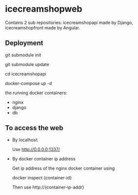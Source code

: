 # icecreamshopweb

Contains 2 sub repositories: icecreamshopapi made by Django, icecreamshopfront made by Angular.

## Deployment

git submodule init

git submodule update

cd icecreamshopapi

docker-compose up -d

the running docker containers:
- nginx
- django
- db

## To access the web

- By localhost:

  Use http://0.0.0.0:1337/

- By docker container ip address

  Get ip address of the nginx docker container using

  docker inspect {container-id}

  Then use http://{container-ip-addr}
  
  
